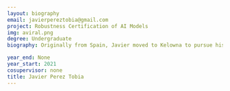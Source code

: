 ```yaml
---
layout: biography
email: javierpereztobia@gmail.com
project: Robustness Certification of AI Models 
img: aviral.png
degree: Undergraduate
biography: Originally from Spain, Javier moved to Kelowna to pursue his Bachelor's degree in Physics and Mathematics at UBC Okanagan in 2018. His previous research has focused on deep learning robustness as well as in system sequence reconstruction using continuous-time Recurrent Neural Networks. He is currently working on applying deep learning algorithms to develop maintenance-free control systems. Outside of research, he enjoys skiing, climbing and mountaineering.

year_end: None
year_start: 2021
cosupervisor: none
title: Javier Perez Tobia
---
```

